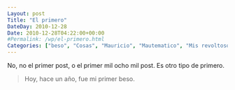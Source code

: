 ```yaml
---
Layout: post
Title: "El primero"
DateDay: 2010-12-28
Date: 2010-12-28T04:22:00+00:00
#Permalink: /wp/el-primero.html
Categories: ["beso", "Cosas", "Mauricio", "Mautematico", "Mis revoltosos pensamientos", "The Heart"]
---
```


<p>No, no el primer post, o el primer mil ocho mil post. Es otro tipo de primero.</p>
<blockquote><p>Hoy, hace un año, fue mi primer beso.</p></blockquote>
